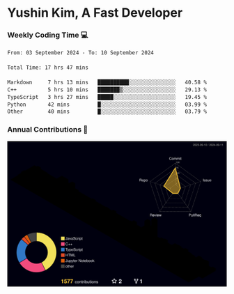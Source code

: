 # Yushin Kim, A Fast Developer

### Weekly Coding Time 💻

<!--START_SECTION:waka-->

```txt
From: 03 September 2024 - To: 10 September 2024

Total Time: 17 hrs 47 mins

Markdown     7 hrs 13 mins   ██████████░░░░░░░░░░░░░░░   40.58 %
C++          5 hrs 10 mins   ███████▒░░░░░░░░░░░░░░░░░   29.13 %
TypeScript   3 hrs 27 mins   █████░░░░░░░░░░░░░░░░░░░░   19.45 %
Python       42 mins         █░░░░░░░░░░░░░░░░░░░░░░░░   03.99 %
Other        40 mins         █░░░░░░░░░░░░░░░░░░░░░░░░   03.79 %
```

<!--END_SECTION:waka-->

### Annual Contributions 🏃

![](./profile-3d-contrib/profile-night-rainbow.svg)
